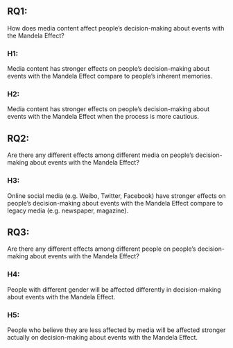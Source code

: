 ## RQ1: 
How does media content affect people’s decision-making about events with the Mandela Effect?  
### H1: 
Media content has stronger effects on people’s decision-making about events with the Mandela Effect compare to people’s inherent memories.  
### H2: 
Media content has stronger effects on people’s decision-making about events with the Mandela Effect when the process is more cautious.  

## RQ2: 
Are there any different effects among different media on people’s decision-making about events with the Mandela Effect?  
### H3: 
Online social media (e.g. Weibo, Twitter, Facebook) have stronger effects on people’s decision-making about events with the Mandela Effect compare to legacy media (e.g. newspaper, magazine).  

## RQ3: 
Are there any different effects among different people on people’s decision-making about events with the Mandela Effect?  
### H4: 
People with different gender will be affected differently in decision-making about events with the Mandela Effect.  
### H5: 
People who believe they are less affected by media will be affected stronger actually on decision-making about events with the Mandela Effect.  
